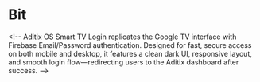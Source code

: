 # Bit
&lt;!--  Aditix OS Smart TV Login replicates the Google TV interface with Firebase Email/Password authentication. Designed for fast, secure access on both mobile and desktop, it features a clean dark UI, responsive layout, and smooth login flow—redirecting users to the Aditix dashboard after success. -->
